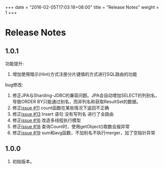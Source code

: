 +++
date = "2016-02-05T17:03:18+08:00"
title = "Release Notes"
weight = 1
+++

# Release Notes

## 1.0.1
功能提升:

1. 增加使用暗示(Hint)方式注册分片键值的方式进行SQL路由的功能

bug修改:

1. 修正JPA与Sharding-JDBC的兼容问题。JPA会自动增加SELECT的列别名，导致ORDER BY只能通过别名，而非列名称获取ResultSet的数据。
1. 修正[issue #11](https://github.com/dangdangdotcom/sharding-jdbc/issues/11) count函数在某些情况下返回不正确
1. 修正[issue #13](https://github.com/dangdangdotcom/sharding-jdbc/issues/13) Insert 语句 没有写列名 进行了全路由
1. 修正[issue #16](https://github.com/dangdangdotcom/sharding-jdbc/issues/16) 改造多线程执行模型
1. 修正[issue #18](https://github.com/dangdangdotcom/sharding-jdbc/issues/18) 查询Count时，使用getObject()取数会报异常
1. 修正[issue #19](https://github.com/dangdangdotcom/sharding-jdbc/issues/19) sum和avg函数，不加别名不执行merger，加了空指针异常


## 1.0.0
1. 初始版本。
